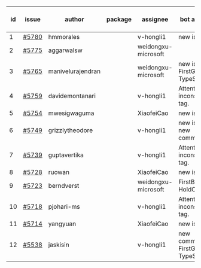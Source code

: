 | id | issue | author | package | assignee | bot advice | created date of issue | target release date | date from target |
| ------ | ------ | ------ | ------ | ------ | ------ | ------ | ------ | :-----: |
| 1 | [#5780](https://github.com/Azure/sdk-release-request/issues/5780) | hmmorales |  | v-hongli1 | new issue. | 12-11 | 12-27 |  |
| 2 | [#5775](https://github.com/Azure/sdk-release-request/issues/5775) | aggarwalsw |  | weidongxu-microsoft |  | 12-11 | 01-24 |  |
| 3 | [#5765](https://github.com/Azure/sdk-release-request/issues/5765) | manivelurajendran |  | weidongxu-microsoft | new issue. FirstGA. TypeSpec. | 12-05 | 12-26 |  |
| 4 | [#5759](https://github.com/Azure/sdk-release-request/issues/5759) | davidemontanari |  | v-hongli1 | Attention to inconsistent tag. | 12-02 | 12-27 |  |
| 5 | [#5754](https://github.com/Azure/sdk-release-request/issues/5754) | mwesigwaguma |  | XiaofeiCao | new issue. | 12-02 | 12-27 |  |
| 6 | [#5749](https://github.com/Azure/sdk-release-request/issues/5749) | grizzlytheodore |  | v-hongli1 | new issue. new comment. | 11-25 | 12-27 |  |
| 7 | [#5739](https://github.com/Azure/sdk-release-request/issues/5739) | guptavertika |  | v-hongli1 | Attention to inconsistent tag. | 11-20 | 12-26 |  |
| 8 | [#5728](https://github.com/Azure/sdk-release-request/issues/5728) | ruowan |  | XiaofeiCao | new issue. | 11-15 | 12-26 |  |
| 9 | [#5723](https://github.com/Azure/sdk-release-request/issues/5723) | berndverst |  | weidongxu-microsoft | FirstBeta. HoldOn. | 11-15 | 12-27 |  |
| 10 | [#5718](https://github.com/Azure/sdk-release-request/issues/5718) | pjohari-ms |  | v-hongli1 | Attention to inconsistent tag. | 11-13 | 12-27 |  |
| 11 | [#5714](https://github.com/Azure/sdk-release-request/issues/5714) | yangyuan |  | XiaofeiCao | new issue. | 11-11 | 12-27 |  |
| 12 | [#5538](https://github.com/Azure/sdk-release-request/issues/5538) | jaskisin |  | v-hongli1 | new comment. FirstGA. TypeSpec. | 09-27 | 01-24 |  |
